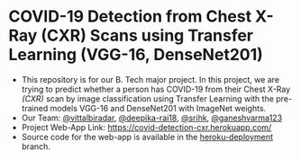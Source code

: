 # COVID-19 Detection from Chest X-Ray (CXR) Scans using Transfer Learning (VGG-16, DenseNet201)

- This repository is for our B. Tech major project. In this project, we are trying to predict whether a person has COVID-19 from their Chest X-Ray *(CXR)* scan by image classification using Transfer Learning with the pre-trained models VGG-16 and DenseNet201 with ImageNet weights.
- Our Team: [@vittalbiradar](https://github.com/vittalbiradar), [@deepika-rai18](https://github.com/deepika-rai18), [@srihk](https://github.com/srihk), [@ganeshvarma123](https://github.com/ganeshvarma123)
- Project Web-App Link: https://covid-detection-cxr.herokuapp.com/
- Source code for the web-app is available in the [heroku-deployment](https://github.com/srihk/covid-19-detection-from-chest-xray/tree/heroku-deployment) branch.
